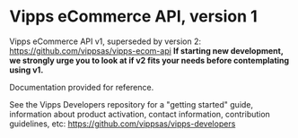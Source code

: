 # Vipps eCommerce API, version 1

Vipps eCommerce API v1, superseded by version 2: https://github.com/vippsas/vipps-ecom-api 
**If starting new development, we strongly urge you to look at if v2 fits your needs before contemplating using v1.**

Documentation provided for reference.

See the Vipps Developers repository for
a "getting started" guide,
information about product activation,
contact information,
contribution guidelines,
etc:
https://github.com/vippsas/vipps-developers  
